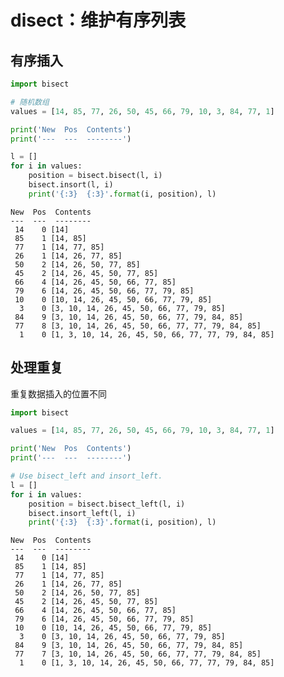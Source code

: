 
# disect：维护有序列表

## 有序插入


```python
import bisect

# 随机数组
values = [14, 85, 77, 26, 50, 45, 66, 79, 10, 3, 84, 77, 1]

print('New  Pos  Contents')
print('---  ---  --------')

l = []
for i in values:
    position = bisect.bisect(l, i)
    bisect.insort(l, i)
    print('{:3}  {:3}'.format(i, position), l)
```

    New  Pos  Contents
    ---  ---  --------
     14    0 [14]
     85    1 [14, 85]
     77    1 [14, 77, 85]
     26    1 [14, 26, 77, 85]
     50    2 [14, 26, 50, 77, 85]
     45    2 [14, 26, 45, 50, 77, 85]
     66    4 [14, 26, 45, 50, 66, 77, 85]
     79    6 [14, 26, 45, 50, 66, 77, 79, 85]
     10    0 [10, 14, 26, 45, 50, 66, 77, 79, 85]
      3    0 [3, 10, 14, 26, 45, 50, 66, 77, 79, 85]
     84    9 [3, 10, 14, 26, 45, 50, 66, 77, 79, 84, 85]
     77    8 [3, 10, 14, 26, 45, 50, 66, 77, 77, 79, 84, 85]
      1    0 [1, 3, 10, 14, 26, 45, 50, 66, 77, 77, 79, 84, 85]


## 处理重复

重复数据插入的位置不同


```python
import bisect

values = [14, 85, 77, 26, 50, 45, 66, 79, 10, 3, 84, 77, 1]

print('New  Pos  Contents')
print('---  ---  --------')

# Use bisect_left and insort_left.
l = []
for i in values:
    position = bisect.bisect_left(l, i)
    bisect.insort_left(l, i)
    print('{:3}  {:3}'.format(i, position), l)
```

    New  Pos  Contents
    ---  ---  --------
     14    0 [14]
     85    1 [14, 85]
     77    1 [14, 77, 85]
     26    1 [14, 26, 77, 85]
     50    2 [14, 26, 50, 77, 85]
     45    2 [14, 26, 45, 50, 77, 85]
     66    4 [14, 26, 45, 50, 66, 77, 85]
     79    6 [14, 26, 45, 50, 66, 77, 79, 85]
     10    0 [10, 14, 26, 45, 50, 66, 77, 79, 85]
      3    0 [3, 10, 14, 26, 45, 50, 66, 77, 79, 85]
     84    9 [3, 10, 14, 26, 45, 50, 66, 77, 79, 84, 85]
     77    7 [3, 10, 14, 26, 45, 50, 66, 77, 77, 79, 84, 85]
      1    0 [1, 3, 10, 14, 26, 45, 50, 66, 77, 77, 79, 84, 85]

